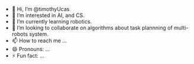 - 👋 Hi, I’m @timothyUcas
- 👀 I’m interested in AI, and CS.
- 🌱 I’m currently learning robotics.
- 💞️ I’m looking to collaborate on algorithms about task plannning of multi-robots system.
- 📫 How to reach me ...
- 😄 Pronouns: ...
- ⚡ Fun fact: ...

<!---
timothyUcas/timothyUcas is a ✨ special ✨ repository because its `README.md` (this file) appears on your GitHub profile.
You can click the Preview link to take a look at your changes.
--->
